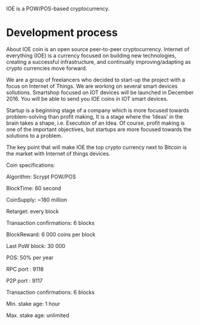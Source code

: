 


IOE is a POW/POS-based cryptocurrency.

Development process
===========================

About
IOE coin is an open source peer-to-peer cryptocurrency. Internet of everything (IOE) is a currency focused on building new technologies, creating a successful infrastructure, and continually improving/adapting as crypto currencies move forward.

We are a group of freelancers who decided to start-up the project with a focus on Internet of Things. We are working on several smart devices sollutions. Smartshop focused on IOT devices will be launched in December 2016. You will be able to send you IOE coins in IOT smart devices.

Startup is a beginning stage of a company which is more focused towards problem-solving than profit making, It is a stage where the ‘Ideas’ in the brain takes a shape, i.e. Execution of an Idea. Of course, profit making is one of the important objectives, but startups are more focused towards the solutions to a problem.

The key point that will make IOE the top crypto currency next to Bitcoin is the market with Internet of things devices.

Coin specifications:

Algorithm: Scrypt POW/POS

BlockTime: 60 second

CoinSupply: ~180 million

Retarget: every block

Transaction confirmations: 6 blocks

BlockReward: 6 000 coins per block

Last PoW block:  30 000

POS:  50% per year

RPC port : 9118

P2P port : 9117

Transaction confirmations: 6 blocks

Min. stake age: 1 hour

Max. stake age: unlimited
